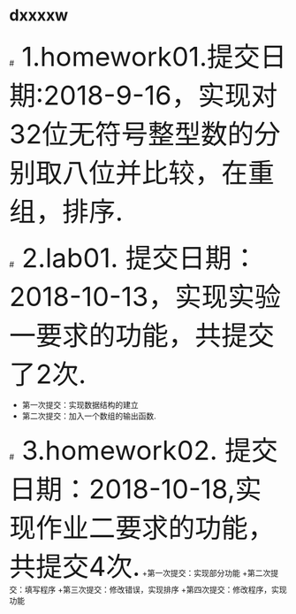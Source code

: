 # dxxxxw
#<font size = 15> 1.homework01.提交日期:2018-9-16，实现对32位无符号整型数的分别取八位并比较，在重组，排序.</font>

#<font size = 15> 2.lab01. 提交日期：2018-10-13，实现实验一要求的功能，共提交了2次.</font>
+ 第一次提交：实现数据结构的建立 
+ 第二次提交：加入一个数组的输出函数.

#<font size = 15> 3.homework02. 提交日期：2018-10-18,实现作业二要求的功能，共提交4次.</font>
+第一次提交：实现部分功能 
+第二次提交：填写程序 
+第三次提交：修改错误，实现排序 
+第四次提交：修改程序，实现功能




